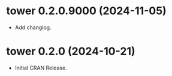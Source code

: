 <!-- NEWS.md is maintained by https://cynkra.github.io/fledge, do not edit -->

# tower 0.2.0.9000 (2024-11-05)

* Add changlog.

# tower 0.2.0 (2024-10-21)

* Initial CRAN Release.

